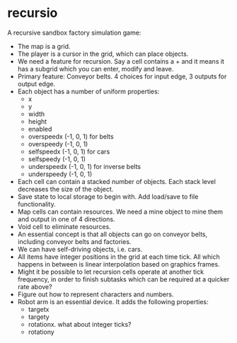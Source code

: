 # recursio
A recursive sandbox factory simulation game:
 - The map is a grid.
 - The player is a cursor in the grid, which can place objects.
 - We need a feature for recursion. Say a cell contains a + and it means it has a subgrid which you can enter, modify and leave.
 - Primary feature: Conveyor belts. 4 choices for input edge, 3 outputs for output edge.
 - Each object has a number of uniform properties:
   - x
   - y
   - width
   - height
   - enabled
   - overspeedx (-1, 0, 1) for belts
   - overspeedy (-1, 0, 1)
   - selfspeedx (-1, 0, 1) for cars
   - selfspeedy (-1, 0, 1)
   - underspeedx (-1, 0, 1) for inverse belts
   - underspeedy (-1, 0, 1)
 - Each cell can contain a stacked number of objects. Each stack level decreases the size of the object.
 - Save state to local storage to begin with. Add load/save to file functionality.
 - Map cells can contain resources. We need a mine object to mine them and output in one of 4 directions.
 - Void cell to eliminate resources.
 - An essential concept is that all objects can go on conveyor belts, including conveyor belts and factories.
 - We can have self-driving objects, i.e. cars.
 - All items have integer positions in the grid at each time tick. All which happens in between is linear interpolation based on graphics frames.
 - Might it be possible to let recursion cells operate at another tick frequency, in order to finish subtasks which can be required at a quicker rate above?
 - Figure out how to represent characters and numbers.
 - Robot arm is an essential device. It adds the following properties:
   - targetx
   - targety
   - rotationx. what about integer ticks?
   - rotationy

